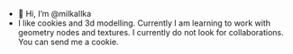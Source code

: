 - 👋 Hi, I’m @milkaIlka
- I like cookies and 3d modelling. Currently I am learning to work with geometry nodes and textures. I currently do not look for collaborations. You can send me a cookie.
